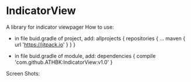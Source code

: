 # IndicatorView
A library for indicator viewpager
How to use:
- in file buid.gradle of project, add:
allprojects {
		repositories {
			...
			maven { url 'https://jitpack.io' }
		}
	}
  
- in file buid.gradle of module, add:
dependencies {
	  compile 'com.github.ATHBK:IndicatorView:v1.0'
}



Screen Shots:

